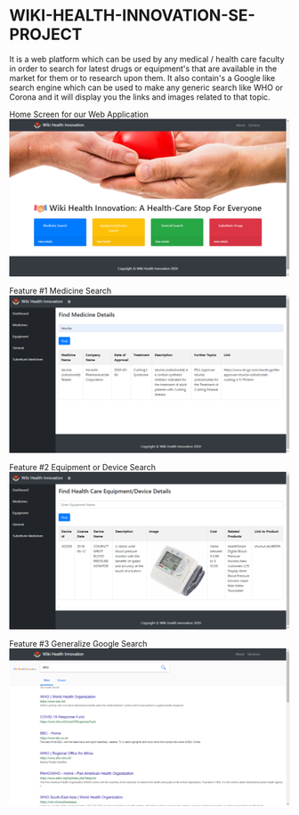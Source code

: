 # WIKI-HEALTH-INNOVATION-SE-PROJECT
It is a web platform which can be used by any medical / health care faculty in order to search for latest drugs or equipment's that are available in the market for them or to research upon them. It also contain's a Google like search engine which can be used to make any generic search like WHO or Corona and it will display you the links and images related to that topic. 

Home Screen for our Web Application
![](https://raw.githubusercontent.com/HusainKagalwala07/WIKI-HEALTH-INNOVATION-SE-PROJECT/master/img/ss1.png)

Feature #1 Medicine Search
![](https://raw.githubusercontent.com/HusainKagalwala07/WIKI-HEALTH-INNOVATION-SE-PROJECT/master/img/ss2.png)

Feature #2 Equipment or Device Search 
![](https://raw.githubusercontent.com/HusainKagalwala07/WIKI-HEALTH-INNOVATION-SE-PROJECT/master/img/ss3.png)

Feature #3 Generalize Google Search
![](https://raw.githubusercontent.com/HusainKagalwala07/WIKI-HEALTH-INNOVATION-SE-PROJECT/master/img/ss4.png)
